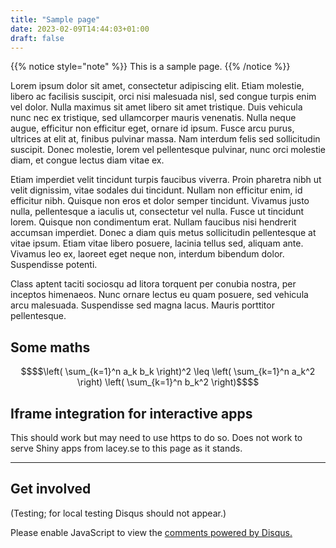```yaml
---
title: "Sample page"
date: 2023-02-09T14:44:03+01:00
draft: false
---
```


{{% notice style="note" %}}
This is a sample page.
{{% /notice %}}

Lorem ipsum dolor sit amet, consectetur adipiscing elit. Etiam molestie, libero ac facilisis suscipit, orci nisi malesuada nisl, sed congue turpis enim vel dolor. Nulla maximus sit amet libero sit amet tristique. Duis vehicula nunc nec ex tristique, sed ullamcorper mauris venenatis. Nulla neque augue, efficitur non efficitur eget, ornare id ipsum. Fusce arcu purus, ultrices at elit at, finibus pulvinar massa. Nam interdum felis sed sollicitudin suscipit. Donec molestie, lorem vel pellentesque pulvinar, nunc orci molestie diam, et congue lectus diam vitae ex.

Etiam imperdiet velit tincidunt turpis faucibus viverra. Proin pharetra nibh ut velit dignissim, vitae sodales dui tincidunt. Nullam non efficitur enim, id efficitur nibh. Quisque non eros et dolor semper tincidunt. Vivamus justo nulla, pellentesque a iaculis ut, consectetur vel nulla. Fusce ut tincidunt lorem. Quisque non condimentum erat. Nullam faucibus nisi hendrerit accumsan imperdiet. Donec a diam quis metus sollicitudin pellentesque at vitae ipsum. Etiam vitae libero posuere, lacinia tellus sed, aliquam ante. Vivamus leo ex, laoreet eget neque non, interdum bibendum dolor. Suspendisse potenti.

Class aptent taciti sociosqu ad litora torquent per conubia nostra, per inceptos himenaeos. Nunc ornare lectus eu quam posuere, sed vehicula arcu malesuada. Suspendisse sed magna lacus. Mauris porttitor pellentesque.

## Some maths

```math { align="center" }
$$\left( \sum_{k=1}^n a_k b_k \right)^2 \leq \left( \sum_{k=1}^n a_k^2 \right) \left( \sum_{k=1}^n b_k^2 \right)$$
```

## Iframe integration for interactive apps

This should work but may need to use https to do so. Does not work to serve Shiny apps from lacey.se to this page as it stands.

---

## Get involved

(Testing; for local testing Disqus should not appear.)

<!-- Disqus -->
<div id="disqus_thread"></div>
<script>
    /**
    *  RECOMMENDED CONFIGURATION VARIABLES: EDIT AND UNCOMMENT THE SECTION BELOW TO INSERT DYNAMIC VALUES FROM YOUR PLATFORM OR CMS.
    *  LEARN WHY DEFINING THESE VARIABLES IS IMPORTANT: https://disqus.com/admin/universalcode/#configuration-variables    */
    /*
    var disqus_config = function () {
    this.page.url = PAGE_URL;  // Replace PAGE_URL with your page's canonical URL variable
    this.page.identifier = PAGE_IDENTIFIER; // Replace PAGE_IDENTIFIER with your page's unique identifier variable
    };
    */
    (function() { // DON'T EDIT BELOW THIS LINE
    // Don't ever inject Disqus on localhost--it creates unwanted
    // discussions from 'localhost:1313' on your Disqus account...
    if (window.location.hostname == "localhost")
        return;
    var d = document, s = d.createElement('script');
    s.src = 'https://lithiuminventory.disqus.com/embed.js';
    s.setAttribute('data-timestamp', +new Date());
    (d.head || d.body).appendChild(s);
    })();
</script>
<noscript>Please enable JavaScript to view the <a href="https://disqus.com/?ref_noscript">comments powered by Disqus.</a></noscript>